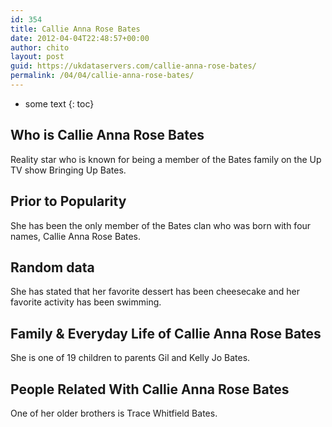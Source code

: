 ```yaml
---
id: 354
title: Callie Anna Rose Bates
date: 2012-04-04T22:48:57+00:00
author: chito
layout: post
guid: https://ukdataservers.com/callie-anna-rose-bates/
permalink: /04/04/callie-anna-rose-bates/
---
```


* some text
{: toc}


## Who is  Callie Anna Rose Bates
                  
                  
                  
Reality star who is known for being a member of the Bates family on the Up TV show Bringing Up Bates.
                  
                
                
                
## Prior to Popularity 
                  
                  
                  
She has been the only member of the Bates clan who was born with four names, Callie Anna Rose Bates.
                  
                
                
                
## Random data 
                  
                  
                  
She has stated that her favorite dessert has been cheesecake and her favorite activity has been swimming.
                  
                
                
                
## Family & Everyday Life of Callie Anna Rose Bates
                  
                  
                  
She is one of 19 children to parents Gil and Kelly Jo Bates.
                  
                
                
                
## People Related With  Callie Anna Rose Bates
                  
                  
                  
One of her older brothers is Trace Whitfield Bates.
                  
                
              
            
          
          
          
    
    
  
